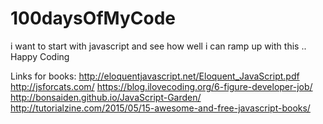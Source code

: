 # 100daysOfMyCode
i want to start with javascript and see how well i can ramp up with this .. Happy Coding

Links for books:
http://eloquentjavascript.net/Eloquent_JavaScript.pdf
http://jsforcats.com/
https://blog.ilovecoding.org/6-figure-developer-job/
http://bonsaiden.github.io/JavaScript-Garden/
http://tutorialzine.com/2015/05/15-awesome-and-free-javascript-books/
